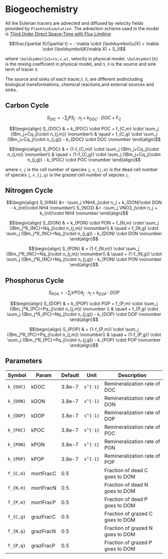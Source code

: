 # Biogeochemistry

All the Eulerian tracers are advected and diffused by velocity fields provided by `PlanktonSimulation`.
The advection scheme used in the model is [Third Order Direct Space-Time with Flux Limiting](https://mitgcm.readthedocs.io/en/latest/algorithm/adv-schemes.html#third-order-direct-space-time-with-flux-limiting).

```math
\frac{\partial X}{\partial t} = - \nabla \cdot (\boldsymbol{u}X) + \nabla \cdot (\boldsymbol{K}\nabla X) + S_X
```

where ``\boldsymbol{u}=(u,v,w)``, velocity in physical model, ``\boldsymbol{K}`` is the mixing coefficient in physical model, and ``S_X`` is the source and sink term of tracer ``X``.

The source and sinks of each tracer,``S_X``, are different andincluding biological transformations, chemical reactions,and external sources and sinks.

## Carbon Cycle

```math
S_{DIC} = -\sum_j PS_j\cdot n_j + k_{DOC}\cdot DOC + F_C
```

```math
\begin{align}
S_{DOC} & = k_{POC} \cdot POC + f_{C,m} \cdot \sum_j ((Bm_j+Cq_j)\cdot n_{j,m}) \nonumber\\
        & \quad 
        + f_{C,g} \cdot \sum_j ((Bm_j+Cq_j)\cdot n_{j,g}) - k_{DOC} \cdot DOC \nonumber
\end{align}
```

```math
\begin{align}
S_{POC} & = (1-f_{C,m}) \cdot \sum_j ((Bm_j+Cq_j)\cdot n_{j,m}) \nonumber\\
        & \quad
        + (1-f_{C,g}) \cdot \sum_j ((Bm_j+Cq_j)\cdot n_{j,g}) - k_{POC} \cdot POC \nonumber
\end{align}
```

where ``n_j`` is the cell number of species ``j``, ``n_{j,m}`` is the dead cell number of species ``j``, ``n_{j,g}`` is the grazed cell number of sepcies ``j``.

## Nitrogen Cycle

```math
\begin{align}
S_{HN4} &= -\sum_j VNH4_j\cdot n_j + k_{DON}\cdot DON - k_{nit}\cdot NH4 \nonumber\\
S_{NO3} &= -\sum_j VNO3_j\cdot n_j + k_{nit}\cdot NH4 \nonumber
\end{align}
```

```math
\begin{align}
S_{DON} & = k_{PON} \cdot PON + f_{N,m} \cdot \sum_j ((Bm_j*R_{NC}+Nq_j)\cdot n_{j,m}) \nonumber\\
        & \quad
        + f_{N,g} \cdot \sum_j ((Bm_j*R_{NC}+Nq_j)\cdot n_{j,g}) - k_{DON} \cdot DON \nonumber
\end{align}
```

```math
\begin{align}
S_{PON} & = (1-f_{N,m}) \cdot \sum_j ((Bm_j*R_{NC}+Nq_j)\cdot n_{j,m}) \nonumber\\
        & \quad
        + (1-f_{N,g}) \cdot \sum_j ((Bm_j*R_{NC}+Nq_j)\cdot n_{j,g}) - k_{PON} \cdot PON \nonumber
\end{align}
```

## Phosphorus Cycle

```math
S_{PO4} = -\sum_j VPO4_j\cdot n_j + k_{DOP}\cdot DOP
```

```math
\begin{align}
S_{DOP} & = k_{POP} \cdot POP + f_{P,m} \cdot \sum_j ((Bm_j*R_{PC}+Pq_j)\cdot n_{j,m}) \nonumber \\
        & \quad
        + f_{P,g} \cdot \sum_j ((Bm_j*R_{PC}+Nq_j)\cdot n_{j,g}) - k_{DOP} \cdot DOP \nonumber
\end{align}
```

```math
\begin{align}
S_{POP} & = (1-f_{P,m}) \cdot \sum_j ((Bm_j*R_{PC}+Pq_j)\cdot n_{j,m}) \nonumber\\
        & \quad
        + (1-f_{P,g}) \cdot \sum_j ((Bm_j*R_{PC}+Pq_j)\cdot n_{j,g}) - k_{POP} \cdot POP \nonumber
\end{align}
```

## Parameters

| Symbol            | Param     | Default | Unit              | Description                       |
|-------------------|-----------|---------|-------------------|-----------------------------------|
| ``k_{DOC}``       | kDOC      | 3.8e-7  | ``s^{-1}``        | Remineralization rate of DOC      |
| ``k_{DON}``       | kDON      | 3.8e-7  | ``s^{-1}``        | Remineralization rate of DON      |
| ``k_{DOP}``       | kDOP      | 3.8e-7  | ``s^{-1}``        | Remineralization rate of DOP      |
| ``k_{POC}``       | kPOC      | 3.8e-7  | ``s^{-1}``        | Remineralization rate of POC      |
| ``k_{PON}``       | kPON      | 3.8e-7  | ``s^{-1}``        | Remineralization rate of PON      |
| ``k_{POP}``       | kPOP      | 3.8e-7  | ``s^{-1}``        | Remineralization rate of POP      |
| ``f_{C,m}``       | mortFracC | 0.5     |                   | Fraction of dead C goes to DOM    |
| ``f_{N,m}``       | mortFracN | 0.5     |                   | Fraction of dead N goes to DOM    |
| ``f_{P,m}``       | mortFracP | 0.5     |                   | Fraction of dead P goes to DOM    |
| ``f_{C,g}``       | grazFracC | 0.5     |                   | Fraction of grazed C goes to DOM  |
| ``f_{N,g}``       | grazFracN | 0.5     |                   | Fraction of grazed N goes to DOM  |
| ``f_{P,g}``       | grazFracP | 0.5     |                   | Fraction of grazed P goes to DOM  |
